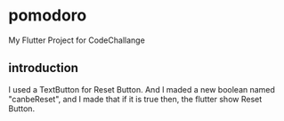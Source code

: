 # pomodoro

My Flutter Project for CodeChallange

## introduction

I used a TextButton for Reset Button.
And I maded a new boolean named "canbeReset",
and I made that if it is true then, the flutter show Reset Button.
